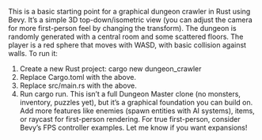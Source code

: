 This is a basic starting point for a graphical dungeon crawler in Rust using Bevy. It’s a simple 3D top-down/isometric view (you can adjust the camera for more first-person feel by changing the transform). The dungeon is randomly generated with a central room and some scattered floors. The player is a red sphere that moves with WASD, with basic collision against walls.
To run it:
1.  Create a new Rust project: cargo new dungeon_crawler
2.  Replace Cargo.toml with the above.
3.  Replace src/main.rs with the above.
4.  Run cargo run.
This isn’t a full Dungeon Master clone (no monsters, inventory, puzzles yet), but it’s a graphical foundation you can build on. Add more features like enemies (spawn entities with AI systems), items, or raycast for first-person rendering. For true first-person, consider Bevy’s FPS controller examples. Let me know if you want expansions!